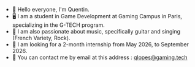 - 👋 Hello everyone, I'm Quentin.
- 🖥️ I am a student in Game Development at Gaming Campus in Paris, specializing in the G-TECH program.
- 🎸 I am also passionate about music, specifically guitar and singing (French Variety, Rock).
- 🔎 I am looking for a 2-month internship from May 2026, to September 2026.
- 📩 You can contact me by email at this address : qlopes@gaming.tech
